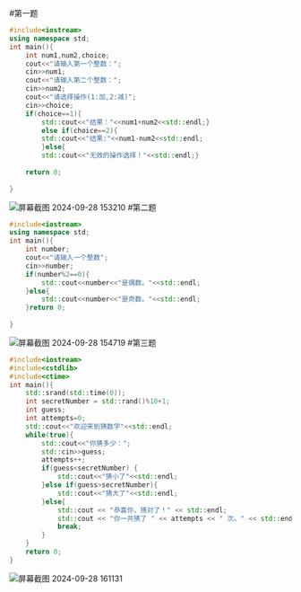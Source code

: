 #第一题
```cpp
#include<iostream>
using namespace std;
int main(){
	int num1,num2,choice;
	cout<<"请输入第一个整数：";
	cin>>num1;
	cout<<"请输入第二个整数：";
	cin>>num2;
	cout<<"请选择操作(1:加,2:减)";
	cin>>choice;
	if(choice==1){
		std::cout<<"结果："<<num1+num2<<std::endl;} 
		else if(choice==2){
		std::cout<<"结果:"<<num1-num2<<std::endl;
		}else{
		std::cout<<"无效的操作选择！"<<std::endl;}
		
	return 0;
	 
}
```
![屏幕截图 2024-09-28 153210](https://github.com/user-attachments/assets/f7847d44-5cdb-4953-862a-403eb135875c)
#第二题
```cpp
#include<iostream>
using namespace std;
int main(){
	int number;
	cout<<"请输入一个整数";
	cin>>number;
	if(number%2==0){
		std::cout<<number<<"是偶数。"<<std::endl;	
	}else{
		std::cout<<number<<"是奇数。"<<std::endl;		
	}return 0;
	 
}
```
![屏幕截图 2024-09-28 154719](https://github.com/user-attachments/assets/d578bde9-477e-4ea9-ac07-d98e76de5e53)
#第三题
```cpp
#include<iostream>
#include<cstdlib>
#include<ctime>
int main(){
	std::srand(std::time(0));
	int secretNumber = std::rand()%10+1;
	int guess;
	int attempts=0;
	std::cout<<"欢迎来到猜数字"<<std::endl;
	while(true){
		std::cout<<"你猜多少：";
		std::cin>>guess;
		attempts++;
		if(guess<secretNumber) {
			std::cout<<"猜小了"<<std::endl;
		}else if(guess>secretNumber){
			std::cout<<"猜大了"<<std::endl;
		}else{
			std::cout << "恭喜你，猜对了！" << std::endl;
            std::cout << "你一共猜了 " << attempts << " 次。" << std::endl;
            break;
		}
	}
	return 0;
}
```
![屏幕截图 2024-09-28 161131](https://github.com/user-attachments/assets/7bb72e85-bfef-40e8-bcac-e9a082200a39)

